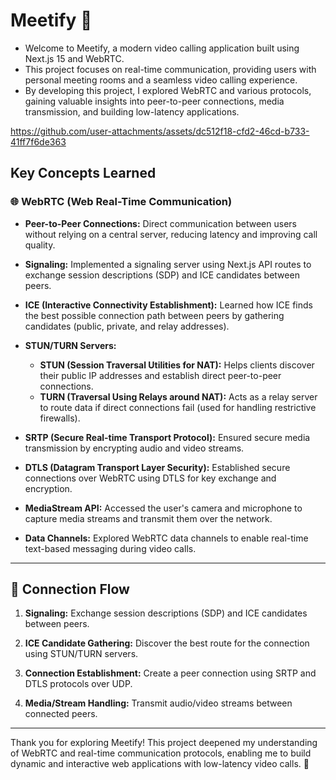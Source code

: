 # Meetify 🎥

- Welcome to Meetify, a modern video calling application built using Next.js 15 and WebRTC. 
- This project focuses on real-time communication, providing users with personal meeting rooms and a seamless video calling experience. 
- By developing this project, I explored WebRTC and various protocols, gaining valuable insights into peer-to-peer connections, media transmission, and building low-latency applications.


https://github.com/user-attachments/assets/dc512f18-cfd2-46cd-b733-41ff7f6de363

## Key Concepts Learned

### 🌐 WebRTC (Web Real-Time Communication)

- **Peer-to-Peer Connections:**
  Direct communication between users without relying on a central server, reducing latency and improving call quality.

- **Signaling:**
  Implemented a signaling server using Next.js API routes to exchange session descriptions (SDP) and ICE candidates between peers.

- **ICE (Interactive Connectivity Establishment):**
  Learned how ICE finds the best possible connection path between peers by gathering candidates (public, private, and relay addresses).

- **STUN/TURN Servers:**
  - **STUN (Session Traversal Utilities for NAT):** Helps clients discover their public IP addresses and establish direct peer-to-peer connections.
  - **TURN (Traversal Using Relays around NAT):** Acts as a relay server to route data if direct connections fail (used for handling restrictive firewalls).

- **SRTP (Secure Real-time Transport Protocol):**
  Ensured secure media transmission by encrypting audio and video streams.

- **DTLS (Datagram Transport Layer Security):**
  Established secure connections over WebRTC using DTLS for key exchange and encryption.

- **MediaStream API:**
  Accessed the user's camera and microphone to capture media streams and transmit them over the network.

- **Data Channels:**
  Explored WebRTC data channels to enable real-time text-based messaging during video calls.

---

## 📲 Connection Flow
1. **Signaling:**
   Exchange session descriptions (SDP) and ICE candidates between peers.

2. **ICE Candidate Gathering:**
   Discover the best route for the connection using STUN/TURN servers.

3. **Connection Establishment:**
   Create a peer connection using SRTP and DTLS protocols over UDP.

4. **Media/Stream Handling:**
   Transmit audio/video streams between connected peers.

---

Thank you for exploring Meetify! This project deepened my understanding of WebRTC and real-time communication protocols, enabling me to build dynamic and interactive web applications with low-latency video calls. 🚀
